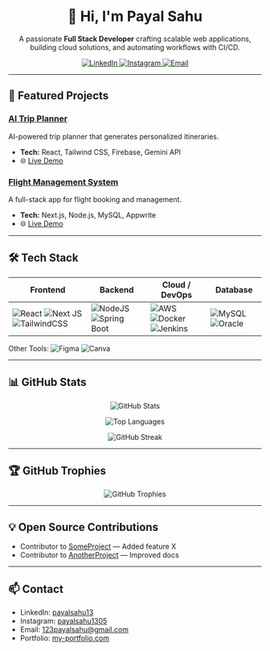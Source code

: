 <h1 align="center">👋 Hi, I'm Payal Sahu</h1>
<p align="center">
  A passionate <strong>Full Stack Developer</strong> crafting scalable web applications, building cloud solutions, and automating workflows with CI/CD.
</p>

<p align="center">
  <a href="https://www.linkedin.com/in/payalsahu13">
    <img src="https://img.shields.io/badge/LinkedIn-%230077B5.svg?style=for-the-badge&logo=linkedin&logoColor=white" alt="LinkedIn" />
  </a>
  <a href="https://www.instagram.com/payalsahu1305">
    <img src="https://img.shields.io/badge/Instagram-%23E4405F.svg?style=for-the-badge&logo=Instagram&logoColor=white" alt="Instagram" />
  </a>
  <a href="mailto:123payalsahu@gmail.com">
    <img src="https://img.shields.io/badge/Email-D14836?style=for-the-badge&logo=gmail&logoColor=white" alt="Email" />
  </a>
</p>

---

## 🚀 Featured Projects

### [AI Trip Planner](https://github.com/payalsahu1303/AI-TRIP-PLANNER_WANDER-WISE)
AI-powered trip planner that generates personalized itineraries.
- **Tech:** React, Tailwind CSS, Firebase, Gemini API
- 🌐 [Live Demo](https://your-demo-link.com)

### [Flight Management System](https://github.com/payalsahu1303/your-repo)
A full-stack app for flight booking and management.
- **Tech:** Next.js, Node.js, MySQL, Appwrite
- 🌐 [Live Demo](https://your-demo-link.com)

---

## 🛠 Tech Stack

| Frontend | Backend | Cloud / DevOps | Database |
| -------- | ------- | -------------- | -------- |
| ![React](https://img.shields.io/badge/react-%2320232a.svg?style=for-the-badge&logo=react&logoColor=%2361DAFB) ![Next JS](https://img.shields.io/badge/Next-black?style=for-the-badge&logo=next.js&logoColor=white) ![TailwindCSS](https://img.shields.io/badge/tailwindcss-%2338B2AC.svg?style=for-the-badge&logo=tailwind-css&logoColor=white) | ![NodeJS](https://img.shields.io/badge/node.js-6DA55F?style=for-the-badge&logo=node.js&logoColor=white) ![Spring Boot](https://img.shields.io/badge/springboot-%236DB33F.svg?style=for-the-badge&logo=spring&logoColor=white) | ![AWS](https://img.shields.io/badge/AWS-%23FF9900.svg?style=for-the-badge&logo=amazon-aws&logoColor=white) ![Docker](https://img.shields.io/badge/docker-%230db7ed.svg?style=for-the-badge&logo=docker&logoColor=white) ![Jenkins](https://img.shields.io/badge/jenkins-%232C5263.svg?style=for-the-badge&logo=jenkins&logoColor=white) | ![MySQL](https://img.shields.io/badge/mysql-4479A1.svg?style=for-the-badge&logo=mysql&logoColor=white) ![Oracle](https://img.shields.io/badge/Oracle-F80000?style=for-the-badge&logo=oracle&logoColor=white) |

Other Tools: ![Figma](https://img.shields.io/badge/figma-%23F24E1E.svg?style=for-the-badge&logo=figma&logoColor=white) ![Canva](https://img.shields.io/badge/Canva-%2300C4CC.svg?style=for-the-badge&logo=Canva&logoColor=white)

---

## 📊 GitHub Stats

<p align="center">
  <img src="https://github-readme-stats.vercel.app/api?username=payalsahu1303&theme=dark&include_all_commits=true&count_private=true" alt="GitHub Stats" />
</p>
<p align="center">
  <img src="https://github-readme-stats.vercel.app/api/top-langs/?username=payalsahu1303&theme=dark&layout=compact" alt="Top Languages" />
</p>
<p align="center">
  <img src="https://github-readme-streak-stats.herokuapp.com/?user=payalsahu1303&theme=dark" alt="GitHub Streak" />
</p>

---

## 🏆 GitHub Trophies

<p align="center">
  <img src="https://github-profile-trophy.vercel.app/?username=payalsahu1303&theme=radical&no-frame=false&margin-w=4" alt="GitHub Trophies" />
</p>

---

## 💡 Open Source Contributions
- Contributor to [SomeProject](https://github.com/org/repo) — Added feature X
- Contributor to [AnotherProject](https://github.com/org/repo) — Improved docs

---

## 📫 Contact
- LinkedIn: [payalsahu13](https://www.linkedin.com/in/payalsahu13)
- Instagram: [payalsahu1305](https://www.instagram.com/payalsahu1305)
- Email: [123payalsahu@gmail.com](mailto:123payalsahu@gmail.com)
- Portfolio: [my-portfolio.com](https://payal-sahu-portfolio.netlify.app/)